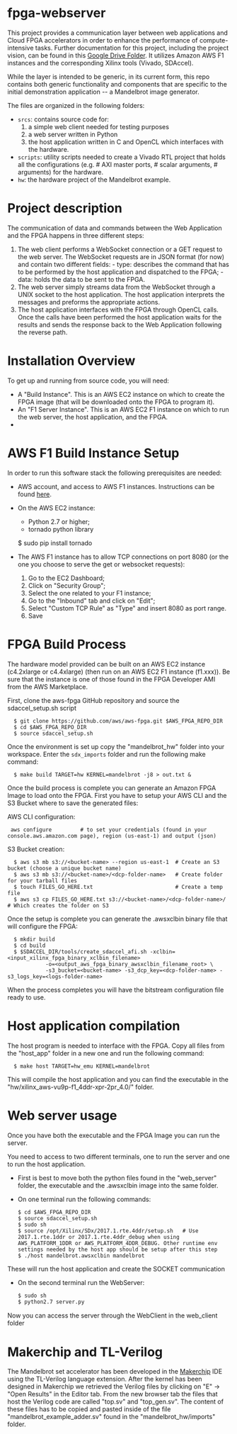 # fpga-webserver

This project provides a communication layer between web applications and Cloud FPGA accelerators in order to enhance the performance of compute-intensive tasks. Further documentation for this project, including the project vision, can be found in this [Google Drive Folder](https://drive.google.com/drive/folders/1EdhyuvQmIN18YxHsRkTGffVvuAwmHfkJ?usp=sharing). It utilizes Amazon AWS F1 instances and the corresponding Xilinx tools (Vivado, SDAccel).

While the layer is intended to be generic, in its current form, this repo contains both generic functionality and components that are specific to the initial demonstration application -- a Mandelbrot image generator.

The files are organized in the following folders:
  - `srcs`: contains source code for:
    1) a simple web client needed for testing purposes
    2) a web server written in Python
    3) the host application written in C and OpenCL which interfaces with the hardware.
  - `scripts`: utility scripts needed to create a Vivado RTL project that holds all the configurations (e.g. # AXI master ports, # scalar arguments, # arguments) for the hardware.
  - `hw`: the hardware project of the Mandelbrot example.


# Project description

The communication of data and commands between the Web Application and the FPGA happens in three different steps:

  1) The web client performs a WebSocket connection or a GET request to the web server. The WebSocket requests are in JSON format (for now) and contain two different fields:
    - type: describes the command that has to be performed by the host application and dispatched to the FPGA;
    - data: holds the data to be sent to the FPGA.
  2) The web server simply streams data from the WebSocket through a UNIX socket to the host application. The host application interprets the messages and preforms the appropriate actions.
  3) The host application interfaces with the FPGA through OpenCL calls. Once the calls have been performed the host application waits for the results and sends the response back to the Web Application following the reverse path.


# Installation Overview

To get up and running from source code, you will need:
  - A "Build Instance". This is an AWS EC2 instance on which to create the FPGA image (that will be downloaded onto the FPGA to program it).
  - An "F1 Server Instance". This is an AWS EC2 F1 instance on which to run the web server, the host application, and the FPGA.
  - 

# AWS F1 Build Instance Setup

In order to run this software stack the following prerequisites are needed:
  - AWS account, and access to AWS F1 instances. Instructions can be found <a href="https://github.com/aws/aws-fpga/blob/master/SDAccel/README.md#iss" target="_ blank">here</a>.
  - On the AWS EC2 instance:
    - Python 2.7 or higher;
    - tornado python library
    
    $ sudo pip install tornado
  
  - The AWS F1 instance has to allow TCP connections on port 8080 (or the one you choose to serve the get or websocket requests):
    1) Go to the EC2 Dashboard;
    2) Click on "Security Group";
    3) Select the one related to your F1 instance;
    4) Go to the "Inbound" tab and click on "Edit";
    5) Select "Custom TCP Rule" as "Type" and insert 8080 as port range.
    6) Save


# FPGA Build Process

The hardware model provided can be built on an AWS EC2 instance (c4.2xlarge or c4.4xlarge) (then run on an AWS EC2 F1 instance (f1.xxx)). Be sure that the instance is one of those found in the FPGA Developer AMI from the AWS Marketplace.

First, clone the aws-fpga GitHub repository and source the sdaccel_setup.sh script

      $ git clone https://github.com/aws/aws-fpga.git $AWS_FPGA_REPO_DIR  
      $ cd $AWS_FPGA_REPO_DIR                                         
      $ source sdaccel_setup.sh

Once the environment is set up copy the "mandelbrot_hw" folder into your workspace.
Enter the `sdx_imports` folder and run the following make command:

      $ make build TARGET=hw KERNEL=mandelbrot -j8 > out.txt &

Once the build process is complete you can generate an Amazon FPGA Image to load onto the FPGA.
First you have to setup your AWS CLI and the S3 Bucket where to save the generated files:

AWS CLI configuration:

     aws configure         # to set your credentials (found in your console.aws.amazon.com page), region (us-east-1) and output (json)

S3 Bucket creation:

      $ aws s3 mb s3://<bucket-name> --region us-east-1  # Create an S3 bucket (choose a unique bucket name)
      $ aws s3 mb s3://<bucket-name>/<dcp-folder-name>   # Create folder for your tarball files
      $ touch FILES_GO_HERE.txt                          # Create a temp file
      $ aws s3 cp FILES_GO_HERE.txt s3://<bucket-name>/<dcp-folder-name>/  # Which creates the folder on S3

Once the setup is complete you can generate the .awsxclbin binary file that will configure the FPGA:

      $ mkdir build
      $ cd build
      $ $SDACCEL_DIR/tools/create_sdaccel_afi.sh -xclbin=<input_xilinx_fpga_binary_xclbin_filename> 
                -o=<output_aws_fpga_binary_awsxclbin_filename_root> \
                -s3_bucket=<bucket-name> -s3_dcp_key=<dcp-folder-name> -s3_logs_key=<logs-folder-name>


When the process completes you will have the bitstream configuration file ready to use.


# Host application compilation

The host program is needed to interface with the FPGA.
Copy all files from the "host_app" folder in a new one and run the following command:

      $ make host TARGET=hw_emu KERNEL=mandelbrot

This will compile the host application and you can find the executable in the "hw/xilinx_aws-vu9p-f1_4ddr-xpr-2pr_4.0/" folder.


# Web server usage

Once you have both the executable and the FPGA Image you can run the server.

You need to access to two different terminals, one to run the server and one to run the host application.
  - First is best to move both the python files found in the "web_server" folder, the executable and the .awsxclbin image into the same folder.
  - On one terminal run the following commands:

      ```
      $ cd $AWS_FPGA_REPO_DIR
      $ source sdaccel_setup.sh
      $ sudo sh
      $ source /opt/Xilinx/SDx/2017.1.rte.4ddr/setup.sh   # Use 2017.1.rte.1ddr or 2017.1.rte.4ddr_debug when using AWS_PLATFORM_1DDR or AWS_PLATFORM_4DDR_DEBUG. Other runtime env settings needed by the host app should be setup after this step
      $ ./host mandelbrot.awsxclbin mandelbrot
      ```

  These will run the host application and create the SOCKET communication
  - On the second terminal run the WebServer:
      ```sh
      $ sudo sh
      $ python2.7 server.py
      ```
Now you can access the server through the WebClient in the web_client folder


# Makerchip and TL-Verilog

The Mandelbrot set accelerator has been developed in the [Makerchip](https://makerchip.com/) IDE using the TL-Verilog language extension.
After the kernel has been designed in Makerchip we retrieved the Verilog files by clicking on "E" -> "Open Results" in the Editor tab. From the new browser tab the files that host the Verilog code are called "top.sv" and "top_gen.sv".
The content of these files has to be copied and pasted inside of the file "mandelbrot_example_adder.sv" found in the "mandelbrot_hw/imports" folder.
